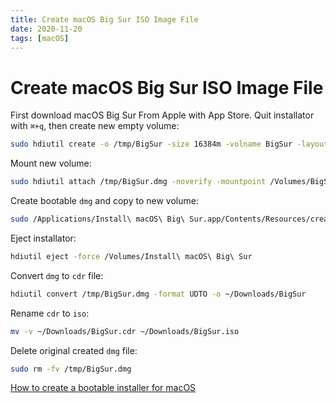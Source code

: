 ```yaml
---
title: Create macOS Big Sur ISO Image File
date: 2020-11-20
tags: [macOS]
---
```


# Create macOS Big Sur ISO Image File

First download macOS Big Sur From Apple with App Store. Quit installator with `⌘+q`, then create new empty volume:

```bash
sudo hdiutil create -o /tmp/BigSur -size 16384m -volname BigSur -layout SPUD -fs HFS+J
```

Mount new volume:

```bash
sudo hdiutil attach /tmp/BigSur.dmg -noverify -mountpoint /Volumes/BigSur
```

Create bootable `dmg` and copy to new volume:

```bash
sudo /Applications/Install\ macOS\ Big\ Sur.app/Contents/Resources/createinstallmedia --volume /Volumes/BigSur --nointeraction
```

Eject installator:

```bash
hdiutil eject -force /Volumes/Install\ macOS\ Big\ Sur
```

Convert `dmg` to `cdr` file:

```bash
hdiutil convert /tmp/BigSur.dmg -format UDTO -o ~/Downloads/BigSur
```

Rename `cdr` to `iso`:

```bash
mv -v ~/Downloads/BigSur.cdr ~/Downloads/BigSur.iso
```

Delete original created `dmg` file:

```bash
sudo rm -fv /tmp/BigSur.dmg
```

[How to create a bootable installer for macOS](https://support.apple.com/en-us/HT201372)
